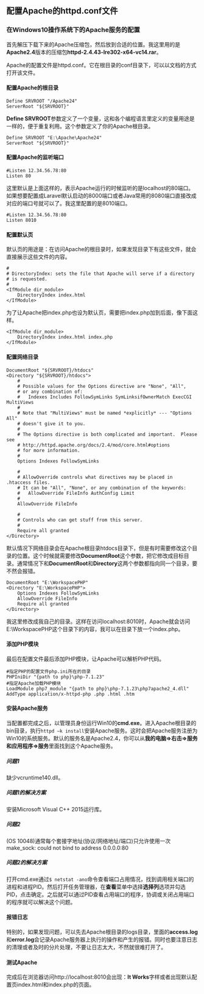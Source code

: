 ## 配置Apache的httpd.conf文件

### 在Windows10操作系统下的Apache服务的配置

首先解压下载下来的Apache压缩包，然后放到合适的位置。我这里用的是**Apache2.4**版本的压缩包**httpd-2.4.43-lre302-x64-vc14.rar**。

Apache的配置文件是httpd.conf。它在根目录的conf目录下，可以以文档的方式打开该文件。

#### 配置Apache的根目录

```
Define SRVROOT "/Apache24"
ServerRoot "${SRVROOT}"
```

**Define SRVROOT**参数定义了一个变量，这和各个编程语言里定义的变量用途是一样的，便于重复利用。这个参数定义了你的Apache根目录。

```
Define SRVROOT "E:\Apache\Apache24"
ServerRoot "${SRVROOT}"
```

#### 配置Apache的监听端口

```
#Listen 12.34.56.78:80
Listen 80
```

这里默认是上面这样的，表示Apache运行的时候监听的是localhost的80端口。如果想要配置成Laravel默认启动的8000端口或者Java常用的8080端口直接改成对应的端口号就可以了。我这里配置的是8010端口。

```
#Listen 12.34.56.78:80
Listen 8010
```

#### 配置默认页

默认页的用途是：在访问Apache的根目录时，如果发现目录下有这些文件，就会直接展示这些文件的内容。

```
#
# DirectoryIndex: sets the file that Apache will serve if a directory
# is requested.
#
<IfModule dir_module>
    DirectoryIndex index.html
</IfModule>
```

为了让Apache把index.php也设为默认页，需要把index.php加到后面，像下面这样。

```
<IfModule dir_module>
    DirectoryIndex index.html index.php
</IfModule>
```

#### 配置网络目录

```
DocumentRoot "${SRVROOT}/htdocs"
<Directory "${SRVROOT}/htdocs">
    #
    # Possible values for the Options directive are "None", "All",
    # or any combination of:
    #   Indexes Includes FollowSymLinks SymLinksifOwnerMatch ExecCGI MultiViews
    #
    # Note that "MultiViews" must be named *explicitly* --- "Options All"
    # doesn't give it to you.
    #
    # The Options directive is both complicated and important.  Please see
    # http://httpd.apache.org/docs/2.4/mod/core.html#options
    # for more information.
    #
    Options Indexes FollowSymLinks

    #
    # AllowOverride controls what directives may be placed in .htaccess files.
    # It can be "All", "None", or any combination of the keywords:
    #   AllowOverride FileInfo AuthConfig Limit
    #
    AllowOverride FileInfo

    #
    # Controls who can get stuff from this server.
    #
    Require all granted
</Directory>
```

默认情况下网络目录会在Apache根目录htdocs目录下，但是有时需要修改这个目录的位置。这个时候就需要修改**DocumentRoot**这个参数，把它修改成目标目录。通常情况下和**DocumentRoot**和**Directory**这两个参数都指向同一个目录，要不然会报错。

```
DocumentRoot "E:\WorkspacePHP"
<Directory "E:\WorkspacePHP">
    Options Indexes FollowSymLinks
    AllowOverride FileInfo
    Require all granted
</Directory>
```

我这里修改成我自己的目录。这样在访问localhost:8010时，Apache就会访问E:\WorkspacePHP这个目录下的内容，我可以在目录下放一个index.php。

#### 添加PHP模块

最后在配置文件最后添加PHP模块，让Apache可以解析PHP代码。

```
#指定PHP的配置文件php.ini所在的目录
PHPIniDir "{path to php}\php-7.1.23"
#指定Apache加载PHP模块
LoadModule php7_module "{path to php}\php-7.1.23\php7apache2_4.dll"
AddType application/x-httpd-php .php .html .htm
```

#### 安装Apache服务

当配置都完成之后，以管理员身份运行Win10的**cmd.exe**。进入Apache根目录的bin目录，执行`httpd –k install`安装Apache服务。这时会把Apache服务注册为Win10的系统服务。默认的服务名是Apache2.4，你可以从**我的电脑=>右击=>服务和应用程序=>服务**里面找到这个Apache服务。

##### 问题1

缺少vcruntime140.dll。

##### 问题1的解决方案

安装Microsoft Visual C++ 2015运行库。

##### 问题2

(OS 10048)通常每个套接字地址(协议/网络地址/端口)只允许使用一次
make_sock: could not bind to address 0.0.0.0:80

##### 问题2的解决方案

打开cmd.exe通过`$ netstat -ano`命令查看端口占用情况，找到调用相关端口的进程和进程PID。然后打开任务管理器，在**查看**菜单中选择**选择列**选项并勾选PID，点击确定。之后就可以通过PID查看占用端口的程序，协调或关闭占用端口的程序就可以解决这个问题。

#### 报错日志

特别的，如果发现问题，可以先去Apache根目录的logs目录，里面的**access.log**和**error.log**会记录Apache服务器上执行的操作和产生的报错。同时也要注意日志的清理或者及时的分片处理，不要让日志太大，不然就很难打开了。

#### 测试Apache

完成后在浏览器访问http://localhost:8010会出现：**It Works**字样或者出现默认配置页index.html和index.php的页面。